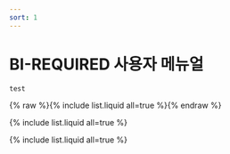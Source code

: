 ```yaml
---
sort: 1
---
```


# BI-REQUIRED 사용자 메뉴얼

```
test
```

{% raw %}{% include list.liquid all=true %}{% endraw %}

{% include list.liquid all=true %}

{% include list.liquid all=true %}
